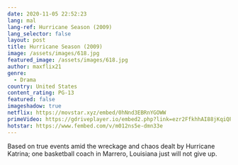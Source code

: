 ```yaml
---
date: 2020-11-05 22:52:23
lang: mal
lang-ref: Hurricane Season (2009)
lang_selector: false
layout: post
title: Hurricane Season (2009)
image: /assets/images/618.jpg
featured_image: /assets/images/618.jpg
author: maxflix21
genre:
  - Drama
country: United States
content_rating: PG-13
featured: false
imageshadow: true
netflix: https://movstar.xyz/embed/0hNnd3EBRnYGOWW
primeVideo: https://gdriveplayer.io/embed2.php?link=ezr2FfkhhAI88jKqiQPnUwjBh9KqwquGB%252F%252FrZp4tlUZX5V26avjRDAYWyIM%252BVSZGMdXrwiJoLyEp2spPrSFpu9wMHWnPGrsnKZrZUDtMuX3DfbtWXXtXcM%252BaWg6qH2%252F77LH%252FqukEFcLJldSLFgfQ4p06eV6zQ9aYsH5BIZ0D%252FyIMBLBD5vfk4UjpvfTHA5FNo%253D
hotstar: https://www.fembed.com/v/m012ns5e-dmn33e
---
```

Based on true events amid the wreckage and chaos dealt by Hurricane Katrina; one basketball coach in Marrero, Louisiana just will not give up.